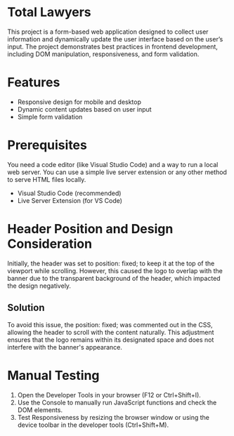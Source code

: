 # Total Lawyers

This project is a form-based web application designed to collect user information and dynamically update the user interface based on the user’s input. The project demonstrates best practices in frontend development, including DOM manipulation, responsiveness, and form validation.

# Features

- Responsive design for mobile and desktop
- Dynamic content updates based on user input
- Simple form validation

# Prerequisites

You need a code editor (like Visual Studio Code) and a way to run a local web server. You can use a simple live server extension or any other method to serve HTML files locally.

- Visual Studio Code (recommended)
- Live Server Extension (for VS Code)

# Header Position and Design Consideration

Initially, the header was set to position: fixed; to keep it at the top of the viewport while scrolling. However, this caused the logo to overlap with the banner due to the transparent background of the header, which impacted the design negatively.

## Solution

To avoid this issue, the position: fixed; was commented out in the CSS, allowing the header to scroll with the content naturally. This adjustment ensures that the logo remains within its designated space and does not interfere with the banner's appearance.

# Manual Testing

1. Open the Developer Tools in your browser (F12 or Ctrl+Shift+I).
2. Use the Console to manually run JavaScript functions and check the DOM elements.
3. Test Responsiveness by resizing the browser window or using the device toolbar in the developer tools (Ctrl+Shift+M).